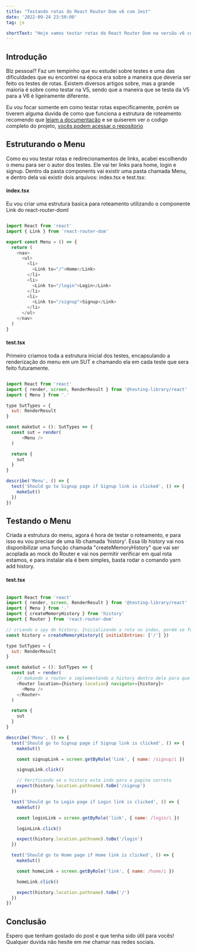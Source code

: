 ```yaml
---
title: "Testando rotas do React Router Dom v6 com Jest"
date: '2022-09-24 23:50:00'
tag: js

shortText: "Hoje vamos testar rotas do React Router Dom na versão v6 com Jest."
---
```


## Introdução

Blz pessoal? Faz um tempinho que eu estudei sobre testes e uma das dificuldades que eu encontrei na época era sobre a maneira que deveria ser feito os testes de rotas. Existem diversos artigos sobre, mas
a grande maioria é sobre como testar na V5, sendo que a maneira que se testa da V5 para a V6 é ligeiramente
diferente.

Eu vou focar somente em como testar rotas especificamente, porém se tiverem alguma duvida de como que funciona a estrutura de roteamento  recomendo que [leiam a documentação](https://reactrouter.com/en/v6.3.0/getting-started/overview) e se quiserem ver o codigo completo do projeto, [vocês podem acessar o repositorio](https://github.com/Arthur-Maskalenkas/post-blog-Testando-rotas-do-React-Router-Dom-v6-com-Jest)

## Estruturando o Menu

Como eu vou testar rotas e redirecionamentos de links, acabei escolhendo o menu para ser o autor dos testes. Ele vai ter links para home, login e signup.
Dentro da pasta components vai existir uma pasta chamada Menu, e dentro dela vai existir dois arquivos: index.tsx e test.tsx:


#### index.tsx
Eu vou criar uma estrutura basica para roteamento utilizando  o componente Link do react-router-doml

```javascript

import React from 'react'
import { Link } from 'react-router-dom'

export const Menu = () => {
  return (
    <nav>
      <ul>
        <li>
          <Link to="/">Home</Link>
        </li>
        <li>
          <Link to="/login">Login</Link>
        </li>
        <li>
          <Link to="/signup">Signup</Link>
        </li>
      </ul>
    </nav>
  )
}

```

#### test.tsx
Primeiro criamos toda a estrutura inicial dos testes, encapsulando a renderização do menu em um SUT e chamando ela em cada teste que sera feito futuramente.

```javascript

import React from 'react'
import { render, screen, RenderResult } from '@testing-library/react'
import { Menu } from '.'

type SutTypes = {
  sut: RenderResult
}

const makeSut = (): SutTypes => {
  const sut = render(
      <Menu />
  )

  return {
    sut
  }
}

describe('Menu', () => {
  test('Should go to Signup page if Signup link is clicked', () => {
    makeSut()
  })
})

```

## Testando o Menu

Criada a estrutura do menu, agora é hora de testar o roteamento, e para isso eu vou precisar de uma lib chamada 'history'.
Essa lib history vai nos disponibilizar uma função chamada "createMemoryHistory" que vai ser acoplada ao mock do Router e vai nos permitir verificar em qual rota estamos, e para instalar ela é bem simples, basta rodar o comando yarn add history.

#### test.tsx
```javascript

import React from 'react'
import { render, screen, RenderResult } from '@testing-library/react'
import { Menu } from '.'
import { createMemoryHistory } from 'history'
import { Router } from 'react-router-dom'

// criando o spy do history. Inicializando a rota no index, porém se fosse preciso eu poderia iniciar em qualquer outra rota, como '/login' por exemplo.
const history = createMemoryHistory({ initialEntries: ['/'] })

type SutTypes = {
  sut: RenderResult
}

const makeSut = (): SutTypes => {
  const sut = render(
    // mokando o router e implementando o history dentro dele para que seja possivel verificar em qual rota estamos.
    <Router location={history.location} navigator={history}>
      <Menu />
    </Router>
  )

  return {
    sut
  }
}

describe('Menu', () => {
  test('Should go to Signup page if Signup link is clicked', () => {
    makeSut()

    const signupLink = screen.getByRole('link', { name: /signup/i })

    signupLink.click()

    // Verificando se o history esta indo para a pagina correta
    expect(history.location.pathname).toBe('/signup')
  })

  test('Should go to Login page if Login link is clicked', () => {
    makeSut()

    const loginLink = screen.getByRole('link', { name: /login/i })

    loginLink.click()

    expect(history.location.pathname).toBe('/login')
  })

  test('Should go to Home page if Home link is clicked', () => {
    makeSut()

    const homeLink = screen.getByRole('link', { name: /home/i })

    homeLink.click()

    expect(history.location.pathname).toBe('/')
  })
})


```

## Conclusão

Espero que tenham gostado do post e que tenha sido útil para vocês! Qualquer duvida não hesite em me chamar nas redes sociais.
